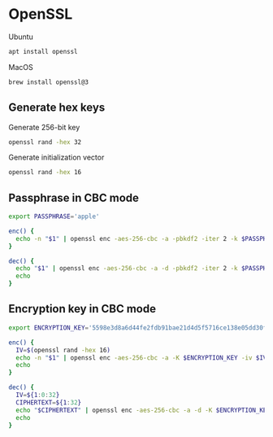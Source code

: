 # OpenSSL

Ubuntu
```sh
apt install openssl
```

MacOS
```sh
brew install openssl@3
```

## Generate hex keys

Generate 256-bit key
```sh
openssl rand -hex 32
```

Generate initialization vector
```sh
openssl rand -hex 16
```

## Passphrase in CBC mode

```sh
export PASSPHRASE='apple'

enc() {
  echo -n "$1" | openssl enc -aes-256-cbc -a -pbkdf2 -iter 2 -k $PASSPHRASE
}

dec() {
  echo "$1" | openssl enc -aes-256-cbc -a -d -pbkdf2 -iter 2 -k $PASSPHRASE
  echo
}
```

## Encryption key in CBC mode

```sh
export ENCRYPTION_KEY='5598e3d8a6d44fe2fdb91bae21d4d5f5716ce138e05dd30fc58935c752c0a07c'

enc() {
  IV=$(openssl rand -hex 16)
  echo -n "$1" | openssl enc -aes-256-cbc -a -K $ENCRYPTION_KEY -iv $IV | echo -n "$IV$(cat)"
  echo
}

dec() {
  IV=${1:0:32}
  CIPHERTEXT=${1:32}
  echo "$CIPHERTEXT" | openssl enc -aes-256-cbc -a -d -K $ENCRYPTION_KEY -iv $IV
  echo
}
```
